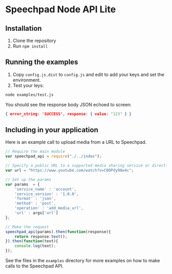 # Speechpad Node API Lite

## Installation

1. Clone the repository
1. Run `npm install`

## Running the examples

1. Copy `config.js.dist` to `config.js` and edit to add your keys and set the environment.
1. Test your leys:

```bash
node examples/test.js 
```

You should see the response body JSON echoed to screen:

```json
{ error_string: 'SUCCESS', response: { value: '123' } }
```

## Including in your application

Here is an example call to upload media from a URL to Speechpad.

```javascript
// Require the main module
var speechpad_api = require("./../index");

// Specify a public URL to a supported media sharing service or directly to a media file
var url = "https://www.youtube.com/watch?v=C0DPdy98e4c";

// Set up the params
var params  = {
    'service_name' : 'account',
    'service_version' : '1.0.0',
    'format' : 'json',
    'method' : 'post',
    'operation' : 'add_media_url',
    'url' : args['url']
};

// Make the request
speechpad_api(params).then(function(response){
    return response.text();
}).then(function(text){
    console.log(text);
});
```

See the files in the `examples` directory for more examples on how to make calls to the Speechpad API.
